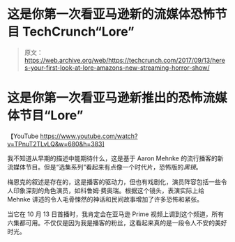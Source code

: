 # 这是你第一次看亚马逊新的流媒体恐怖节目 TechCrunch“Lore”

> 原文：<https://web.archive.org/web/https://techcrunch.com/2017/09/13/heres-your-first-look-at-lore-amazons-new-streaming-horror-show/>

# 这是你第一次看亚马逊新推出的恐怖流媒体节目“Lore”

【YouTube https://www.youtube.com/watch?v=TPnuT2TLvLQ&w=680&h=383]

我不知道从早期的描述中能期待什么，这是基于 Aaron Mehnke 的流行播客的新流媒体节目。但是“选集系列”看起来有点像一个时代片，恐怖版的*黑镜*。

梅恩克的叙述是存在的，这是播客的驱动力，但也有戏剧化，演员阵容包括一些令人印象深刻的角色演员，如科鲁姆·费奥瑞。根据这个镜头，表演实际上给 Mehnke 讲述的令人毛骨悚然的神话和民间故事增加了许多恐怖和紧张。

当它在 10 月 13 日首播时，我肯定会在亚马逊 Prime 视频上调到这个频道，所有六集都可用。不仅仅是因为我是播客的粉丝，这看起来真的是一段令人不安的美好时光。